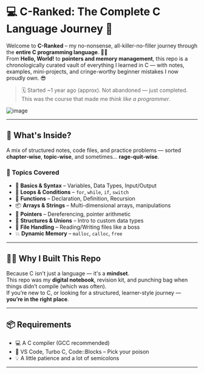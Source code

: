 # 💻 C-Ranked: The Complete C Language Journey 🚀

Welcome to **C-Ranked** – my no-nonsense, all-killer-no-filler journey through the **entire C programming language**. 🧠💥  
From **Hello, World!** to **pointers and memory management**, this repo is a chronologically curated vault of everything I learned in C — with notes, examples, mini-projects, and cringe-worthy beginner mistakes I now proudly own. 😎

> 🗓️ Started ~1 year ago (approx). Not abandoned — just completed. This was the course that made me *think like a programmer*.

![image](https://github.com/user-attachments/assets/b28e06f9-10bd-4e6e-a03d-a5bbe7335e54)

---

## 🧰 What's Inside?

A mix of structured notes, code files, and practice problems — sorted **chapter-wise**, **topic-wise**, and sometimes... **rage-quit-wise**.

### 📘 Topics Covered

- 🧠 **Basics & Syntax** – Variables, Data Types, Input/Output
- 🔁 **Loops & Conditions** – `for`, `while`, `if`, `switch`
- 🧮 **Functions** – Declaration, Definition, Recursion
- 📦 **Arrays & Strings** – Multi-dimensional arrays, manipulations
- 🧭 **Pointers** – Dereferencing, pointer arithmetic
- 🧱 **Structures & Unions** – Intro to custom data types
- 📂 **File Handling** – Reading/Writing files like a boss
- 💥 **Dynamic Memory** – `malloc`, `calloc`, `free`

---

## 🧑‍💻 Why I Built This Repo

Because C isn't just a language — it's a **mindset**.  
This repo was my **digital notebook**, revision kit, and punching bag when things didn’t compile (which was often).  
If you’re new to C, or looking for a structured, learner-style journey — **you’re in the right place**.

---

## 📦 Requirements

- 💻 A C compiler (GCC recommended)
- 📝 VS Code, Turbo C, Code::Blocks – Pick your poison
- 💡 A little patience and a lot of semicolons

---
